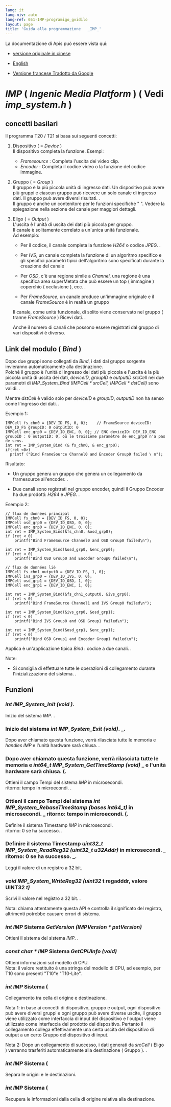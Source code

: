 ```yaml
---
lang: it
lang-niv: auto
lang-ref: 051-IMP-programigo_gvidilo
layout: page
title: 'Guida alla programmazione   _IMP_'
---
```



La documentazione di Apis può essere vista qui:   
* [  versione originale in cinese  ](../../zh/includes.zh/html/)  


* [  English  ](../../en/includes.en/html/)  


* [  Versione francese Tradotto da Google  ](../../fr/includes.fr/html/)  




# _IMP_   \(  _Ingenic Media Platform_  \)   \( Vedi   _imp\_system.h_  \)

## concetti basilari
Il programma T20 / T21 si basa sui seguenti concetti:  
 1. Dispositivo   \( =  _Device_  \)    
 Il dispositivo completa la funzione. Esempi:  
       *    _Framesource_ : Completa l'uscita dei video clip.  
       *    _Encoder_ : Completa il codice video o la funzione del codice immagine.  
 2. Gruppo   \( =  _Group_  \)    
 Il gruppo è la più piccola unità di ingresso dati. Un dispositivo può avere più gruppi e ciascun gruppo può ricevere un solo canale di ingresso dati. Il gruppo può avere diversi risultati. .  
      Il gruppo è anche un contenitore per le funzioni specifiche   "  ". Vedere la spiegazione nella sezione del canale per maggiori dettagli.  
 3. Eligo   \( =  _Output_  \)    
 L'uscita è l'unità di uscita dei dati più piccola per gruppo.    
 Il canale è solitamente correlato a un'unica unità funzionale.    
 Ad esempio:   
     -  Per il codice, il canale completa la funzione   _H264_   o codice   _JPEG_. . 


     -  Per   _IVS_, un canale completa la funzione di un algoritmo specifico e gli specifici parametri tipici dell'algoritmo sono specificati durante la creazione del canale 


     -  Per  _OSD_, c'è una regione simile a   _Channel_, una regione è una specifica area superMetata che può essere un top   \( immagine  \) coperchio   \( occlusione  \), ecc. . 


     -  Per   _FrameSource_, un canale produce un'immagine originale e il canale   _FrameSource_   è in realtà un gruppo  


    
       Il canale, come unità funzionale, di solito viene conservato nel gruppo   \( tranne   _FrameSource_  \) Ricevi dati. . 

    Anche il numero di canali che possono essere registrati dal gruppo di vari dispositivi è diverso.

## Link del modulo   \(  _Bind_  \)

Dopo due gruppi sono collegati da   _Bind_, i dati dal gruppo sorgente invieranno automaticamente alla destinazione.    
 Poiché il gruppo è l'unità di ingresso dei dati più piccola e l'uscita è la più piccola unità di uscita dei dati,   _deviceID_,   _groupID_   e   _outputID_    _srcCell_   nei due parametri di   _IMP\_System\_Bind \(IMPCell * srcCell, IMPCell * dstCell\)_   sono validi. .   

Mentre   _dstCell_   è valido solo per   _deviceID_   e   _groupID_,   _outputID_   non ha senso come l'ingresso dei dati. . 

Esempio 1: 
```
IMPCell fs_chn0 = {DEV_ID_FS, 0, 0};    // FrameSource deviceID: DEV_ID_FS groupID: 0 outputID: 0
IMPCell enc_grp0 = {DEV_ID_ENC, 0, 0}; // ENC deviceID: DEV_ID_ENC groupID : 0 outputID: 0, où le troisième paramètre de enc_grp0 n'a pas de sens. 
int ret = IMP_System_Bind (& fs_chn0, & enc_grp0);
if(ret <0>)
  printf ("Bind FrameSource Channel0 and Encoder Group0 failed \ n");

```
Risultato:    
 *  Un gruppo genera un gruppo che genera un collegamento da framesource all'encoder. .

* Due canali sono registrati nel gruppo encoder, quindi il Gruppo Encoder ha due prodotti:   _H264_   e   _JPEG_. . 



Esempio 2:
```
// flux de données principal
IMPCell fs_chn0 = {DEV_ID_FS, 0, 0};
IMPCell osd_grp0 = {DEV_ID_OSD, 0, 0};
IMPCell enc_grp0 = {DEV_ID_ENC, 0, 0};
int ret = IMP_System_Bind(&fs_chn0, &osd_grp0);
if (ret < 0)
    printf("Bind FrameSource Channel0 and OSD Group0 failed\n");

int ret = IMP_System_Bind(&osd_grp0, &enc_grp0);
if (ret < 0)
    printf("Bind OSD Group0 and Encoder Group0 failed\n");

// flux de données lié 
IMPCell fs_chn1_output0 = {DEV_ID_FS, 1, 0};
IMPCell ivs_grp0 = {DEV_ID_IVS, 0, 0};
IMPCell osd_grp1 = {DEV_ID_OSD, 1, 0};
IMPCell enc_grp1 = {DEV_ID_ENC, 1, 0};

int ret = IMP_System_Bind(&fs_chn1_output0, &ivs_grp0);
if (ret < 0)
    printf("Bind FrameSource Channel1 and IVS Group0 failed\n");

int ret = IMP_System_Bind(&ivs_grp0, &osd_grp1);
if (ret < 0)
    printf("Bind IVS Group0 and OSD Group1 failed\n");

int ret = IMP_System_Bind(&osd_grp1, &enc_grp1);
if (ret < 0)
    printf("Bind OSD Group1 and Encoder Group1 failed\n");
```
Applica è un'applicazione tipica   _Bind_ : codice a due canali. . 

Note:  
  *   Si consiglia di effettuare tutte le operazioni di collegamento durante l'inizializzazione del sistema. . 

## Funzioni

### _int IMP\_System\_Init \(void \)_.
Inizio del sistema   _IMP_. . 
### Inizio del sistema _int IMP\_System\_Exit \(void\)_. \_.

Dopo aver chiamato questa funzione, verrà rilasciata tutte le memoria e   _handles_   _IMP_   e l'unità hardware sarà chiusa. . 

### Dopo aver chiamato questa funzione, verrà rilasciata tutte le memoria e _int64\_t IMP\_System\_GetTimeStamp \(void\)_ \_ e l'unità hardware sarà chiusa.  \(.

Ottieni il campo Tempi del sistema   _IMP_   in microsecondi.    
 ritorno: tempo in microecondi. .

### Ottieni il campo Tempi del sistema _int IMP\_System\_RebaseTimeStamp \(bases int64\_t\)_ in microsecondi. \_ ritorno: tempo in microecondi.  \(.
Definire il sistema Timestamp   _IMP_   in microsecondi.    
 ritorno: 0 se ha successo. .

### Definire il sistema Timestamp _uint32\_t IMP\_System\_ReadReg32 \(uint32\_t u32Addr\)_ in microsecondi. \_ ritorno: 0 se ha successo. \_.

Leggi il valore di un registro a 32 bit.  

### _void IMP\_System\_WriteReg32 \(uint32_  t regadddr, valore UINT32  _t\)_
Scrivi il valore nel registro a 32 bit. . 

Nota: chiama attentamente questa API e controlla il significato del registro, altrimenti potrebbe causare errori di sistema.

### _int IMP_  Sistema  _GetVersion \(IMPVersion * pstVersion\)_

Ottieni il sistema del sistema   _IMP_. . 

### _const char * IMP_  Sistema  _GetCPUInfo \(void\)_
Ottieni informazioni sul modello di CPU.  
Nota: il valore restituito è una stringa del modello di CPU, ad esempio, per T10 sono presenti "T10"e "T10-Lite".

### _int IMP_  Sistema   \(

Collegamento tra cella di origine e destinazione.

Nota 1: in base ai concetti di dispositivo, gruppo e output, ogni dispositivo può avere diversi gruppi e ogni gruppo può avere diverse uscite, il gruppo viene utilizzato come interfaccia di input del dispositivo e l'output viene utilizzato come interfaccia del prodotto del dispositivo. Pertanto il collegamento collega effettivamente una certa uscita del dispositivo di output a un certo Gruppo del dispositivo di input.

Nota 2: Dopo un collegamento di successo, i dati generati da   _srcCell_   (  Eligo  )   verranno trasferiti automaticamente alla destinazione   (  Gruppo  ). . 

### _int IMP_  Sistema   \(
Separa le origini e le destinazioni. 

### _int IMP_  Sistema   \(

Recupera le informazioni dalla cella di origine relativa alla destinazione.

